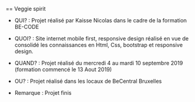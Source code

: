 == Veggie spirit

* QUI? : Projet réalisé par Kaisse Nicolas dans le cadre de la formation BE-CODE

* QUOI? : Site internet mobile first, responsive design réalisé en vue de consolidé les connaissances en Html, Css, bootstrap et responsive design.

* QUAND? : Projet réalisé du mercredi 4 au mardi 10 septembre 2019 (formation commencé le 13 Aout 2019)

* OU? : Projet réalisé dans les locaux de BeCentral Bruxelles

* Remarque : Projet finis
